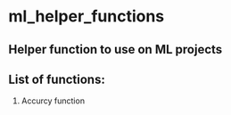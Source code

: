 # ml_helper_functions
## Helper function to use on ML projects 

## List of functions: 
  1. Accurcy function
